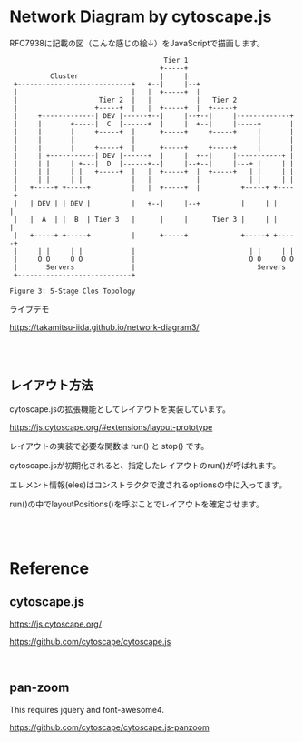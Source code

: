 # Network Diagram by cytoscape.js

RFC7938に記載の図（こんな感じの絵↓）をJavaScriptで描画します。

```text
                                      Tier 1
                                     +-----+
          Cluster                    |     |
 +----------------------------+   +--|     |--+
 |                            |   |  +-----+  |
 |                    Tier 2  |   |           |   Tier 2
 |                   +-----+  |   |  +-----+  |  +-----+
 |     +-------------| DEV |------+--|     |--+--|     |-------------+
 |     |       +-----|  C  |------+  |     |  +--|     |-----+       |
 |     |       |     +-----+  |      +-----+     +-----+     |       |
 |     |       |              |                              |       |
 |     |       |     +-----+  |      +-----+     +-----+     |       |
 |     | +-----------| DEV |------+  |     |  +--|     |-----------+ |
 |     | |     | +---|  D  |------+--|     |--+--|     |---+ |     | |
 |     | |     | |   +-----+  |   |  +-----+  |  +-----+   | |     | |
 |     | |     | |            |   |           |            | |     | |
 |   +-----+ +-----+          |   |  +-----+  |          +-----+ +-----+
 |   | DEV | | DEV |          |   +--|     |--+          |     | |     |
 |   |  A  | |  B  | Tier 3   |      |     |      Tier 3 |     | |     |
 |   +-----+ +-----+          |      +-----+             +-----+ +-----+
 |     | |     | |            |                            | |     | |
 |     O O     O O            |                            O O     O O
 |       Servers              |                              Servers
 +----------------------------+

Figure 3: 5-Stage Clos Topology
```

ライブデモ

https://takamitsu-iida.github.io/network-diagram3/


<br><br>

## レイアウト方法

cytoscape.jsの拡張機能としてレイアウトを実装しています。

https://js.cytoscape.org/#extensions/layout-prototype

レイアウトの実装で必要な関数は run() と stop() です。

cytoscape.jsが初期化されると、指定したレイアウトのrun()が呼ばれます。

エレメント情報(eles)はコンストラクタで渡されるoptionsの中に入ってます。

run()の中でlayoutPositions()を呼ぶことでレイアウトを確定させます。

<br><br>

# Reference

## cytoscape.js

<https://js.cytoscape.org/>

<https://github.com/cytoscape/cytoscape.js>

<br>

## pan-zoom

This requires jquery and font-awesome4.

<https://github.com/cytoscape/cytoscape.js-panzoom>
